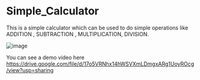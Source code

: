 # Simple_Calculator
This is a simple calculator which can be used to do simple operations like ADDITION , SUBTRACTION , MULTIPLICATION, DIVISION.

![image](https://github.com/ajinkyapatil008/Simple_Calculator/assets/131551337/1ef8e2b5-776e-42de-9fcf-d7c438748ffe)

You can see a demo video here
https://drive.google.com/file/d/17o5VRNhx14hWSVXmLDmgxARg1UoyROcg/view?usp=sharing



